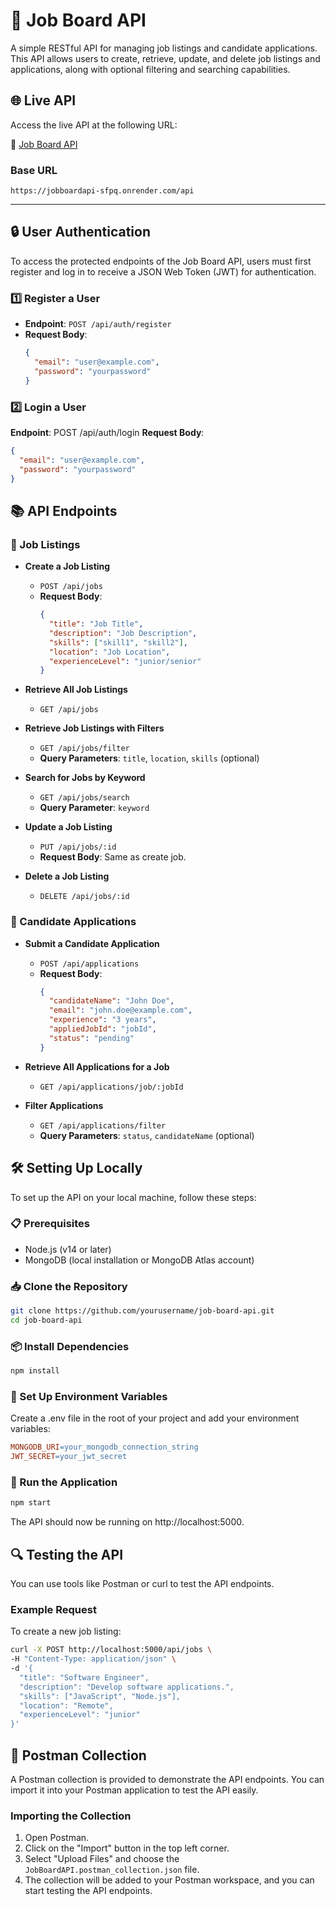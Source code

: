 # 🧰 Job Board API

A simple RESTful API for managing job listings and candidate applications. This API allows users to create, retrieve, update, and delete job listings and applications, along with optional filtering and searching capabilities.

## 🌐 Live API

Access the live API at the following URL:

🔗 [Job Board API](https://jobboardapi-sfpq.onrender.com)

### Base URL
`https://jobboardapi-sfpq.onrender.com/api`

---

## 🔒 User Authentication

To access the protected endpoints of the Job Board API, users must first register and log in to receive a JSON Web Token (JWT) for authentication.

### 1️⃣ Register a User

- **Endpoint**: `POST /api/auth/register`
- **Request Body**:
  ```json
  {
    "email": "user@example.com",
    "password": "yourpassword"
  }
  ```
### 2️⃣ Login a User

**Endpoint**: POST /api/auth/login
**Request Body**:
```json
{
  "email": "user@example.com",
  "password": "yourpassword"
}
```

## 📚 API Endpoints

### 📌 Job Listings

- **Create a Job Listing**
  - `POST /api/jobs`
  - **Request Body**: 
    ```json
    {
      "title": "Job Title",
      "description": "Job Description",
      "skills": ["skill1", "skill2"],
      "location": "Job Location",
      "experienceLevel": "junior/senior"
    }
    ```

- **Retrieve All Job Listings**
  - `GET /api/jobs`

- **Retrieve Job Listings with Filters**
  - `GET /api/jobs/filter`
  - **Query Parameters**: `title`, `location`, `skills` (optional)

- **Search for Jobs by Keyword**
  - `GET /api/jobs/search`
  - **Query Parameter**: `keyword`

- **Update a Job Listing**
  - `PUT /api/jobs/:id`
  - **Request Body**: Same as create job.

- **Delete a Job Listing**
  - `DELETE /api/jobs/:id`

### 👤 Candidate Applications

- **Submit a Candidate Application**
  - `POST /api/applications`
  - **Request Body**: 
    ```json
    {
      "candidateName": "John Doe",
      "email": "john.doe@example.com",
      "experience": "3 years",
      "appliedJobId": "jobId",
      "status": "pending"
    }
    ```

- **Retrieve All Applications for a Job**
  - `GET /api/applications/job/:jobId`

- **Filter Applications**
  - `GET /api/applications/filter`
  - **Query Parameters**: `status`, `candidateName` (optional)

## 🛠️ Setting Up Locally

To set up the API on your local machine, follow these steps:

### 📋 Prerequisites

- Node.js (v14 or later)
- MongoDB (local installation or MongoDB Atlas account)

### 📥 Clone the Repository

```bash
git clone https://github.com/yourusername/job-board-api.git
cd job-board-api
```

### 📦 Install Dependencies

```bash
npm install
```

### 📝 Set Up Environment Variables

Create a .env file in the root of your project and add your environment variables:
```makefile
MONGODB_URI=your_mongodb_connection_string
JWT_SECRET=your_jwt_secret
```

### 🚀 Run the Application
```bash
npm start
```

The API should now be running on http://localhost:5000. 

## 🔍 Testing the API

You can use tools like Postman or curl to test the API endpoints.   
### Example Request
To create a new job listing:

```bash
curl -X POST http://localhost:5000/api/jobs \
-H "Content-Type: application/json" \
-d '{
  "title": "Software Engineer",
  "description": "Develop software applications.",
  "skills": ["JavaScript", "Node.js"],
  "location": "Remote",
  "experienceLevel": "junior"
}'
```

## 📂 Postman Collection

A Postman collection is provided to demonstrate the API endpoints. You can import it into your Postman application to test the API easily.

### Importing the Collection
1. Open Postman.
2. Click on the "Import" button in the top left corner.
3. Select "Upload Files" and choose the `JobBoardAPI.postman_collection.json` file.
4. The collection will be added to your Postman workspace, and you can start testing the API endpoints.
